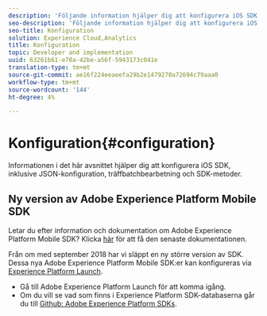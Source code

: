 ```yaml
---
description: 'Följande information hjälper dig att konfigurera iOS SDK, inklusive JSON-konfiguration, träffbatchbearbetning och SDK-metoder '
seo-description: 'Följande information hjälper dig att konfigurera iOS SDK, inklusive JSON-konfiguration, träffbatchbearbetning och SDK-metoder '
seo-title: Konfiguration
solution: Experience Cloud,Analytics
title: Konfiguration
topic: Developer and implementation
uuid: 63261b61-e70a-42be-a56f-5943173c041e
translation-type: tm+mt
source-git-commit: ae16f224eeaeefa29b2e1479270a72694c79aaa0
workflow-type: tm+mt
source-wordcount: '144'
ht-degree: 4%

---
```



# Konfiguration{#configuration}

Informationen i det här avsnittet hjälper dig att konfigurera iOS SDK, inklusive JSON-konfiguration, träffbatchbearbetning och SDK-metoder.

## Ny version av Adobe Experience Platform Mobile SDK

Letar du efter information och dokumentation om Adobe Experience Platform Mobile SDK? Klicka [här](https://aep-sdks.gitbook.io/docs/) för att få den senaste dokumentationen.

Från om med september 2018 har vi släppt en ny större version av SDK. Dessa nya Adobe Experience Platform Mobile SDK:er kan konfigureras via [Experience Platform Launch](https://www.adobe.com/experience-platform/launch.html).

* Gå till Adobe Experience Platform Launch för att komma igång.
* Om du vill se vad som finns i Experience Platform SDK-databaserna går du till [Github: Adobe Experience Platform SDKs](https://github.com/Adobe-Marketing-Cloud/acp-sdks).
